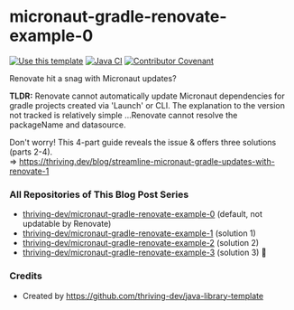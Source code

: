 # micronaut-gradle-renovate-example-0

[![Use this template](https://img.shields.io/badge/from-java--library--template-brightgreen?logo=dropbox)](https://github.com/thriving-dev/java-library-template/generate)
[![Java CI](https://github.com/thriving-dev/micronaut-gradle-renovate-example-0/actions/workflows/1.pipeline.yml/badge.svg)](https://github.com/thriving-dev/micronaut-gradle-renovate-example-0/actions/workflows/1.pipeline.yml)
[![Contributor Covenant](https://img.shields.io/badge/Contributor%20Covenant-2.1-4baaaa.svg)](CODE_OF_CONDUCT.md)

Renovate hit a snag with Micronaut updates?

**TLDR:** Renovate cannot automatically update Micronaut dependencies for gradle projects created via 'Launch' or CLI. The explanation to the version not tracked is relatively simple ...Renovate cannot resolve the packageName and datasource.

Don't worry! This 4-part guide reveals the issue & offers three solutions (parts 2-4).   
=> https://thriving.dev/blog/streamline-micronaut-gradle-updates-with-renovate-1


### All Repositories of This Blog Post Series
- [thriving-dev/micronaut-gradle-renovate-example-0](https://github.com/thriving-dev/micronaut-gradle-renovate-example-0) (default, not updatable by Renovate)
- [thriving-dev/micronaut-gradle-renovate-example-1](https://github.com/thriving-dev/micronaut-gradle-renovate-example-1) (solution 1)
- [thriving-dev/micronaut-gradle-renovate-example-2](https://github.com/thriving-dev/micronaut-gradle-renovate-example-2) (solution 2)
- [thriving-dev/micronaut-gradle-renovate-example-3](https://github.com/thriving-dev/micronaut-gradle-renovate-example-3) (solution 3) 👑

### Credits
- Created by https://github.com/thriving-dev/java-library-template
